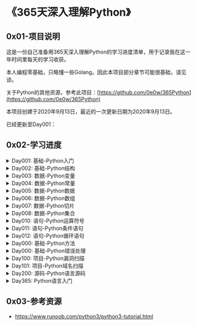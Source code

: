 # 《365天深入理解Python》

## 0x01-项目说明 

这是一份自己准备用365天深入理解Python的学习进度清单，用于记录我在这一年时间里每天的学习收获。

本人编程零基础，只略懂一些Golang。因此本项目部分章节可能很基础，请见谅。

关于Python的其他资源，参考此项目：[https://github.com/0e0w/365Python](https://github.com/0e0w/365Python)

本项目创建于2020年9月13日，最近的一次更新日期为2020年9月13日。

已经更新至Day001：

## 0x02-学习进度

<details>
<summary>Day001: 基础-Python入门</summary>

- [ ] 本节说明：

  </details>


<details>
<summary>Day002: 基础-Python结构</summary>

- [ ] 本节说明：

 </details>
<details>
<summary>Day003: 数据-Python变量</summary>

- [ ] 本节说明：

  </details>

<details>
<summary>Day004: 数据-Python常量</summary>

- [ ] 本节说明：
  - </details>
<details>
<summary>Day005: 数据-Python数据</summary>

- [ ] 本节说明：

  </details>

<details>
<summary>Day006: 数据-Python数组</summary>

- [ ] 本节说明：

</details>

<details>
<summary>Day007: 数据-Python切片</summary>

- [ ] 本节说明：

  </details>

<details>
<summary>Day008: 数据-Python集合</summary>

- [ ] 本节说明：

  </details>     

<details>
<summary>Day010: 语句-Python运算符号</summary>

- [x] 本节说明：

  </details>

<details>
<summary>Day011: 语句-Python条件语句</summary>

- [x] 本节说明：

  </details>

<details>
<summary>Day012: 语句-Python循环语句</summary>

- [x] 本节说明：
  </details> 
<details>
<summary>Day000: 基础-Python方法</summary>

- [ ] 本节说明：

  </details>


<details>
<summary>Day000: 基础-Python错误处理</summary>

- [ ] 本节说明：

  </details>

<details>
<summary>Day100: 项目-Python漏洞扫描</summary>

- [ ] 本节说明：

  </details>

<details>
<summary>Day101: 项目-Python域名扫描</summary>

- [ ] 本节说明：

  </details>

<details>
<summary>Day200: 源码-Python语言源码</summary>

- [ ] 本节说明：

  </details>

<details>
<summary>Day365: Python语言入门</summary>

- [ ] 本节说明：

  </details>


## 0x03-参考资源

- https://www.runoob.com/python3/python3-tutorial.html